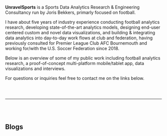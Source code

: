 <b>UnravelSports</b> is a Sports Data Analytics Research & Engineering Consultancy run by Joris Bekkers, primarly focused on football.

I have about five years of industry experience conducting football analytics research, developing state-of-the-art analytics models, 
designing end-user centered custom and novel data visualizations, and building & integrating data analytics into day-to-day work flows
 at club and federation, having previously consulted for Premier League Club AFC Bournemouth 
 and working for/with the U.S. Soccer Federation since 2018.

Below is an overview of some of my public work including football analytics research, a proof-of-concept multi-platform mobile/tablet app, data visualizations and interviews.

For questions or inquiries feel free to contact me on the links below.

<meta name="viewport" content="width=device-width, initial-scale=1">
<link rel="stylesheet" href="https://cdnjs.cloudflare.com/ajax/libs/font-awesome/4.7.0/css/font-awesome.min.css">
<style>
.fa {
  padding: 15px;
  font-size: 25px;
  width: 25px;
  text-align: center;
  text-decoration: none;
  margin: 5px 2px;
}

.fa:hover {
    opacity: 0.7;
    text-decoration: none;
}

.fa-twitter {
  background: #B5B6AB;
  color: white;
}

.fa-linkedin {
  background: #B5B6AB;
  color: white;
}
</style>


<a href="https://twitter.com/unravelsports" class="fa fa-twitter"></a>
<a href="https://www.linkedin.com/in/joris-bekkers-33138288" class="fa fa-linkedin"></a>


------
<br>
<br>

## Blogs

